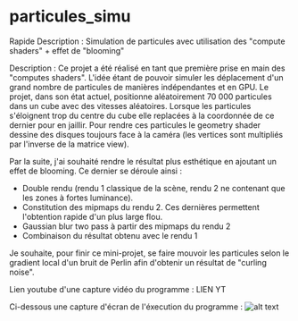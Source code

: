 # particules_simu
Rapide Description : Simulation de particules avec utilisation des "compute shaders" + effet de "blooming"

Description : Ce projet a été réalisé en tant que première prise en main des "computes shaders". L'idée étant de pouvoir simuler les déplacement d'un grand nombre de particules de manières indépendantes et en GPU. Le projet, dans son état actuel, positionne aléatoirement 70 000 particules dans un cube avec des vitesses aléatoires. Lorsque les particules s'éloignent trop du centre du cube elle replacées à la coordonnée de ce dernier pour en jaillir. Pour rendre ces particules le geometry shader dessine des disques toujours face à la caméra (les vertices sont multipliés par l'inverse de la matrice view).

Par la suite, j'ai souhaité rendre le résultat plus esthétique en ajoutant un effet de blooming.
Ce dernier se déroule ainsi :
  - Double rendu (rendu 1 classique de la scène, rendu 2 ne contenant que les zones à fortes luminance).
  - Constitution des mipmaps du rendu 2. Ces dernières permettent l'obtention rapide d'un plus large flou.
  - Gaussian blur two pass à partir des mipmaps du rendu 2
  - Combinaison du résultat obtenu avec le rendu 1

Je souhaite, pour finir ce mini-projet, se faire mouvoir les particules selon le gradient local d'un bruit de Perlin afin d'obtenir un résultat de "curling noise".

Lien youtube d'une capture vidéo du programme : LIEN YT

Ci-dessous une capture d'écran de l'éxecution du programme :
![alt text](https://github.com/[username]/[reponame]/blob/[branch]/image.jpg?raw=true)




